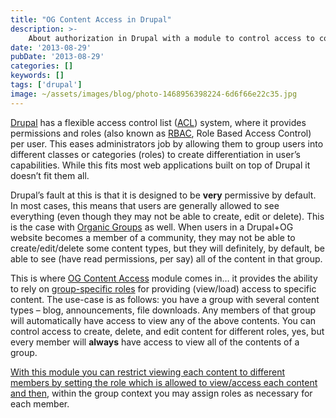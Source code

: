 ```yaml
---
title: "OG Content Access in Drupal"
description: >-
    About authorization in Drupal with a module to control access to content based on OG membership
date: '2013-08-29'
pubDate: '2013-08-29'
categories: []
keywords: []
tags: ['drupal']
image: ~/assets/images/blog/photo-1468956398224-6d6f66e22c35.jpg
---
```


[Drupal](https://web.archive.org/web/20140625163008/http://drupal.org/)  has a flexible access control list ([ACL](https://web.archive.org/web/20140625163008/http://en.wikipedia.org/wiki/Access_control_list)) system, where it provides permissions and roles (also known as  [RBAC](https://web.archive.org/web/20140625163008/http://en.wikipedia.org/wiki/Rbac), Role Based Access Control) per user. This eases administrators job by allowing them to group users into different classes or categories (roles) to create differentiation in user’s capabilities. While this fits most web applications built on top of Drupal it doesn’t fit them all.

Drupal’s fault at this is that it is designed to be **very** permissive by default. In most cases, this means that users are generally allowed to see everything (even though they may not be able to create, edit or delete). This is the case with  [Organic Groups](https://web.archive.org/web/20140625163008/https://drupal.org/project/og)  as well. When users in a Drupal+OG website becomes a member of a community, they may not be able to create/edit/delete some content types, but they will definitely, by default, be able to see (have read permissions, per say) all of the content in that group.

This is where [OG Content Access](https://web.archive.org/web/20140625163008/https://drupal.org/project/og_content_access) module comes in… it provides the ability to rely on  [group-specific roles](https://web.archive.org/web/20140625163008/https://drupal.org/project/og_user_roles)  for providing (view/load) access to specific content. The use-case is as follows: you have a group with several content types – blog, announcements, file downloads. Any members of that group will automatically have access to view any of the above contents. You can control access to create, delete, and edit content for different roles, yes, but every member will **always** have access to view all of the contents of a group.

[With this module you can restrict viewing each content to different members by setting the role which is allowed to view/access each content and then](https://web.archive.org/web/20140625163008/http://enginx.com/content/implementing-user-specific-role-based-access-control-node-type-group-part-2), within the group context you may assign roles as necessary for each member.
